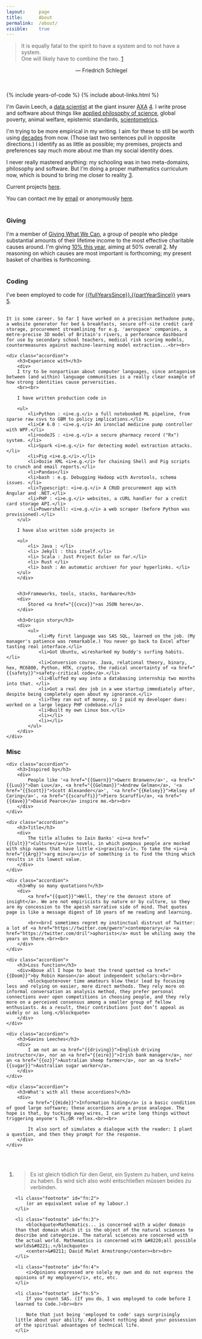 ```yaml
---
layout: 	page
title: 		About
permalink:	/about/
visible:	true
---
```



> It is equally fatal to the spirit to have a system and to not have a system. <br>One will likely have to combine the two. <a href="#fn:1" id="fnref:1">1</a>

<div align="center">— Friedrich Schlegel</div><br /><br />


{%	include years-of-code		%}
{%	include about-links.html	%}


I'm Gavin Leech, a [data scientist][dsfaq] at the giant insurer [AXA][Axa] <a href="#fn:4" id="fnref:4">4</a>. I write prose and software about things like <a href="{{stat}}">applied philosophy of science</a>, global poverty, animal welfare, epistemic standards, [scientometrics][Sciento]. 

I'm trying to be more empirical in my writing. I aim for these to still be worth using [decades][LongContentIsLong] from now. (Those last two sentences pull in opposite directions.) I identify as as little as possible; my premises, projects and preferences say much more about me than my social identity does. 

I never really mastered anything: my schooling was in two meta-domains, philosophy and software. But I'm doing a proper mathematics curriculum now, which is bound to bring me closer to reality <a href="#fn:3" id="fnref:3">3</a>.

Current projects [here][Proj].

You can contact me by <a href="mailto:{{ site.email }}">email</a> or anonymously [here][Form].<br><br>




<div class="accordion">

<h3>Giving</h3>
	<div>I'm a member of <a href="{{GWWC}}">Giving What We Can</a>, a group of people who pledge substantial amounts of their lifetime income to the most effective charitable causes around. I'm giving <a href="{{MyGiving}}">10% this year</a>, aiming at 50% overall <a href="#fn:2" id="fnref:2">2</a>. My reasoning on which causes are most important is forthcoming; my present basket of charities is forthcoming.<br><br>
	</div>
</div>

<div class="accordion">
<h3>Coding</h3>
<div>
	I've been employed to code for <a href="{{yearsCode}}">{{fullYearsSince}}.{{partYearSince}}</a> years <a href="#fn:5" id="fnref:5">5</a>.<br><br> 

	It is some career. So far I have worked on a precision methadone pump, a website generator for bed & breakfasts, secure off-site credit card storage, procurement streamlining for e.g. 'aerospace' companies, a metre-precise 3D model of Britain's rivers, a performance dashboard for use by secondary school teachers, medical risk scoring models, countermeasures against machine-learning model extraction...<br><br>

	<div class="accordion">
		<h3>Experience with</h3>
		<div>
		I try to be nonpartisan about computer languages, since antagonism between (and within) language communities is a really clear example of how strong identities cause perversities. 
		<br><br>

		I have written production code in

		<ul>
			<li>Python : <i>e.g.</i> a full notebooked ML pipeline, from sparse raw csvs to GBM to policy implications.</li>
			<li>C# 6.0 : <i>e.g.</i> An ironclad medicine pump controller with WPF.</li>
			<li>nodeJS : <i>e.g.</i> a secure pharmacy record ("Rx") system. </li>
			<li>Spark <i>e.g.</i> for detecting model extraction attacks.</li>
			<li>Pig <i>e.g.</i>.</li>
			<li>Oozie XML <i>e.g.</i> for chaining Shell and Pig scripts to crunch and email reports.</li>
			<li>Pandas</li>
			<li>bash : e.g. Debugging Hadoop with Avrotools, schema issues. </li>
			<li>Typescript: <i>e.g.</i> A CRUD procurement app with Angular and .NET.</li>
			<li>PHP : <i>e.g.</i> websites, a cURL handler for a credit card storage API.</li>
			<li>Powershell: <i>e.g.</i> a web scraper (before Python was provisioned).</li>
		</ul>

		I have also written side projects in

		<ul>
			<li> Java : </li>
			<li> Jekyll : this itself.</li>
			<li> Scala : Just Project Euler so far.</li>
			<li> Rust </li>
			<li> bash : An automatic archiver for your hyperlinks. </li>
		</ul>
		</div>
		
		
		<h3>Frameworks, tools, stacks, hardware</h3>
		<div>
			Stored <a href="{{cvcv}}">as JSON here</a>.
		</div>

		<h3>Origin story</h3>
		<div>
			<ul>
				<li>My first language was SAS SQL, learned on the job. (My manager's patience was remarkable.) You never go back to Excel after tasting real interface.</li>
				<li>Got Ubuntu, wiresharked my buddy's surfing habits.</li>
				<li>Conversion course. Java, relational theory, binary, hex, MC6800, Python, HTK, crypto, the radical uncertainty of <a href="{{safety}}">safety-critical code</a>.</li>
				<li>Bluffed my way into a databasing internship two months into that. </li>
				<li>Got a real dev job in a wee startup immediately after, despite being completely open about my ignorance.</li>
				<li>They ran out of money, so I paid my developer dues: worked on a large legacy PHP codebase.</li>
				<li>Built my own Linux box.</li>
				<li></li>
				<li></li>
			</ul>
		</div>
	</div>
</div>
</div>

<div class="accordion">
<h3>Misc</h3>
<div>

	<div class="accordion">
		<h3>Inspired by</h3>
		<div>
			People like '<a href="{{Gwern}}">Gwern Branwen</a>', <a href="{{Luu}}">Dan Luu</a>, <a href="{{Gelman}}">Andrew Gelman</a>, '<a href="{{Scott}}">Scott Alexander</a>', '<a href="{{Kelsey}}">Kelsey of Caring</a>', <a href="{{scaruffi}}">Piero Scaruffi</a>, <a href="{{dave}}">David Pearce</a> inspire me.<br><br>
		</div>
	</div>
	
	<div class="accordion">
		<h3>Title</h3>
		<div>
			The title alludes to Iain Banks' <i><a href="{{Cult}}">Culture</a></i> novels, in which pompous people are mocked with ship names that have little <i>gravitas</i>. To take the <i><a href="{{Arg}}">arg min</a></i> of something is to find the thing which results in its lowest value. 			
		</div>
	</div>

	<div class="accordion">
		<h3>Why so many quotations?</h3>
		<div>
			<a href="{{quot}}">Well, they're the densest store of insight</a>. We are not empiricists by nature or by culture, so they are my concession to the apeish narrative side of mind. That quotes page is like a message digest of 10 years of me reading and learning. 

			<br><br>I sometimes regret my instinctual distrust of Twitter: a lot of <a href="https://twitter.com/gwern">contemporary</a> <a href="https://twitter.com/dril">aphorists</a> must be whiling away the years on there.<br><br>
		</div>
	</div>

	<div class="accordion">
		<h3>Loss function</h3>
		<div>Above all I hope to beat the trend spotted <a href="{{Doom}}">by Robin Hanson</a> about independent scholars:<br><br>
			<blockquote>over time amateurs blow their lead by focusing less and relying on easier, more direct methods. They rely more on informal conversation as analysis method, they prefer personal connections over open competitions in choosing people, and they rely more on a perceived consensus among a smaller group of fellow enthusiasts. As a result, their contributions just don’t appeal as widely or as long.</blockquote>
		</div>
	</div>

	<div class="accordion">
		<h3>Gavins Leeches</h3>
		<div>
			I am not an <a href="{{driving}}">English driving instructor</a>, nor an <a href="{{eire}}">Irish bank manager</a>, nor an <a href="{{oz}}">Australian sheep farmer</a>, nor an <a href="{{sugar}}">Australian sugar worker</a>. 
		</div>
	</div>

	<div class="accordion">
		<h3>What's with all these accordions?</h3>
		<div>
			<a href="{{Hide}}">Information hiding</a> is a basic condition of good large software; these accordions are a prose analogue. The hope is that, by tucking away wires, I can write long things without triggering anyone's TL;DR reflex.<br><br> 

			It also sort of simulates a dialogue with the reader: I plant a question, and then they prompt for the response.
		</div>
	</div>
</div>
</div>


<br><br>


[Axa]:					https://www.axa.com/en/about-us/emerging-risks
[Schlegel]:				http://www.zeno.org/Literatur/M/Schlegel,+Friedrich/Fragmentensammlungen/Fragmente
[Proj]:					http://gleech.org/projects
[Form]:					https://docs.google.com/forms/d/e/1FAIpQLSf64CLW-qs7ypI3U7ArHWuLn_s7VvoV7Spn7FvbM_B29NG9Dg/viewform?usp=sf_link

[gwern]:				https://twitter.com/gwern
[dsfaq]:				http://gleech.org/data-science
[Parasite]:				http://blogs.sciencemag.org/pipeline/archives/2016/01/22/attack-of-the-research-parasites
[Sciento]:				https://en.wikipedia.org/wiki/Scientometrics
[LongContentIsLong]:	http://www.gwern.net/About#long-content



<div class="footnotes">
<ol>
    <!-- 1 -->
    <li class="footnote" id="fn:1">
        <blockquote>Es ist gleich tödlich für den Geist, ein System zu haben, und keins zu haben. Es wird sich also wohl entschließen müssen beides zu verbinden.</blockquote>
    </li>

    <li class="footnote" id="fn:2">
    	(or an equivalent value of my labour.)
    </li>

    <li class="footnote" id="fn:3">
    	<blockquote>Mathematics... is concerned with a wider domain than that domain which it is the object of the natural sciences to describe and categorize. The natural sciences are concerned with the actual world. Mathematics is concerned with &#8220;all possible worlds&#8221;.</blockquote>
		<center>&#8211; David Malet Armstrong</center><br><br>
    </li>

    <li class="footnote" id="fn:4">
    	<i>Opinions expressed are solely my own and do not express the opinions of my employer</i>, etc, etc.
    </li>

    <li class="footnote" id="fn:5">
    	If you count SAS. (If you do, I was employed to code before I learned to Code.)<br><br> 

    	Note that just being 'employed to code' says surprisingly little about your ability. And almost nothing about your possession of the spiritual advantages of technical life.
    </li>
</ol>
</div>